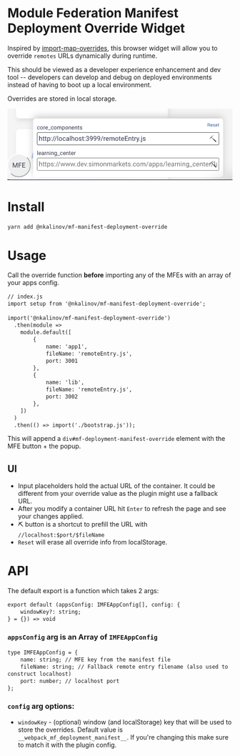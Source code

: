 # Module Federation Manifest Deployment Override Widget

Inspired by [import-map-overrides](https://github.com/single-spa/import-map-overrides),
this browser widget will allow you to override `remotes` URLs dynamically during runtime.

This should be viewed as a developer experience enhancement and dev tool -- developers can develop and debug on deployed
environments instead of having to boot up a local environment.

Overrides are stored in local storage.

![alt text](./examples/screenshot.png 'Screenshot')

# Install

`yarn add @nkalinov/mf-manifest-deployment-override`

# Usage

Call the override function **before** importing any of the MFEs with an array of your apps config.

```
// index.js
import setup from '@nkalinov/mf-manifest-deployment-override';

import('@nkalinov/mf-manifest-deployment-override')
  .then(module =>
    module.default([
        {
            name: 'app1',
            fileName: 'remoteEntry.js',
            port: 3001
        },
        {
            name: 'lib',
            fileName: 'remoteEntry.js',
            port: 3002
        },
    ])
  )
  .then(() => import('./bootstrap.js'));
```

This will append a `div#mf-deployment-manifest-override` element with the MFE button + the popup.

## UI

- Input placeholders hold the actual URL of the container. It could be different from your override value as the plugin
  might use a fallback URL.
- After you modify a container URL hit `Enter` to refresh the page and see your changes applied.
- ⛏ button is a shortcut to prefill the URL with `//localhost:$port/$fileName`
- `Reset` will erase all override info from localStorage.

# API

The default export is a function which takes 2 args:

```
export default (appsConfig: IMFEAppConfig[], config: {
    windowKey?: string;
} = {}) => void
```

### `appsConfig` arg is an Array of `IMFEAppConfig`

```
type IMFEAppConfig = {
    name: string; // MFE key from the manifest file
    fileName: string; // Fallback remote entry filename (also used to construct localhost)
    port: number; // localhost port
};
```

### `config` arg options:

- `windowKey` - (optional) window (and localStorage) key that will be used to store the overrides. Default value
  is `__webpack_mf_deployment_manifest__`. If you're changing this make sure to match it with the plugin config.
